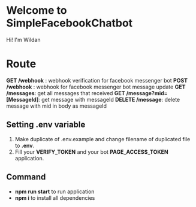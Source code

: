 # Welcome to SimpleFacebookChatbot

Hi! I'm Wildan 


# Route

**GET /webhook** : webhook verification for facebook messenger bot
**POST /webhook** : webhook for facebook messenger bot message update
**GET /messages**: get all messages that received
**GET /message?mid=[MessageId]**: get message with messageId
**DELETE /message**: delete message with mid in body as messageId

## Setting .env variable

1. Make duplicate of .env.example and change filename of duplicated file to **.env**.
2. Fill your **VERIFY_TOKEN** and your bot **PAGE_ACCESS_TOKEN** application.

## Command

- **npm run start** to run application
- **npm i** to install all dependencies